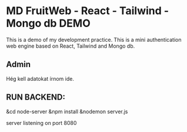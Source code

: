 # MD FruitWeb - React - Tailwind - Mongo db DEMO

This is a demo of my development practice. This is a mini authentication web engine based on React, Tailwind and Mongo db.

## Admin

Hég kell adatokat írnom ide.


## RUN BACKEND:

&cd node-server
&npm install
&nodemon server.js

server listening on port 8080

